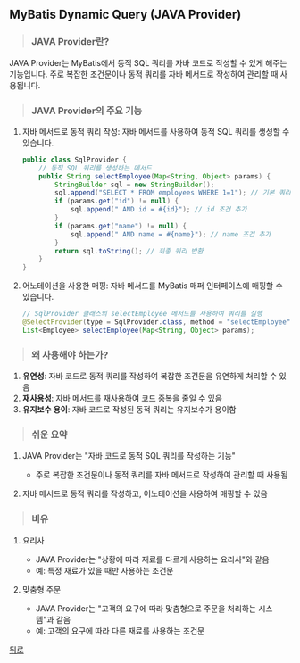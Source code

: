 ## MyBatis Dynamic Query (JAVA Provider)
> ### JAVA Provider란?
JAVA Provider는 MyBatis에서 동적 SQL 쿼리를 자바 코드로 작성할 수 있게 해주는 기능입니다. 주로 복잡한 조건문이나 동적 쿼리를 자바 메서드로 작성하여 관리할 때 사용됩니다.

> ### JAVA Provider의 주요 기능
1. 자바 메서드로 동적 쿼리 작성: 자바 메서드를 사용하여 동적 SQL 쿼리를 생성할 수 있습니다.
    ```java
    public class SqlProvider {
        // 동적 SQL 쿼리를 생성하는 메서드
        public String selectEmployee(Map<String, Object> params) {
            StringBuilder sql = new StringBuilder();
            sql.append("SELECT * FROM employees WHERE 1=1"); // 기본 쿼리
            if (params.get("id") != null) {
                sql.append(" AND id = #{id}"); // id 조건 추가
            }
            if (params.get("name") != null) {
                sql.append(" AND name = #{name}"); // name 조건 추가
            }
            return sql.toString(); // 최종 쿼리 반환
        }
    }
    ```

2. 어노테이션을 사용한 매핑: 자바 메서드를 MyBatis 매퍼 인터페이스에 매핑할 수 있습니다.
    ```java
    // SqlProvider 클래스의 selectEmployee 메서드를 사용하여 쿼리를 실행
    @SelectProvider(type = SqlProvider.class, method = "selectEmployee")
    List<Employee> selectEmployee(Map<String, Object> params);
    ```

> ### 왜 사용해야 하는가?
1. **유연성**: 자바 코드로 동적 쿼리를 작성하여 복잡한 조건문을 유연하게 처리할 수 있음
2. **재사용성**: 자바 메서드를 재사용하여 코드 중복을 줄일 수 있음
3. **유지보수 용이**: 자바 코드로 작성된 동적 쿼리는 유지보수가 용이함

> ### 쉬운 요약
1. JAVA Provider는 "자바 코드로 동적 SQL 쿼리를 작성하는 기능"
    - 주로 복잡한 조건문이나 동적 쿼리를 자바 메서드로 작성하여 관리할 때 사용됨

2. 자바 메서드로 동적 쿼리를 작성하고, 어노테이션을 사용하여 매핑할 수 있음

> ### 비유
1. 요리사
    - JAVA Provider는 "상황에 따라 재료를 다르게 사용하는 요리사"와 같음
    - 예: 특정 재료가 있을 때만 사용하는 조건문

2. 맞춤형 주문
    - JAVA Provider는 "고객의 요구에 따라 맞춤형으로 주문을 처리하는 시스템"과 같음
    - 예: 고객의 요구에 따라 다른 재료를 사용하는 조건문

[뒤로](MyBatis.md)
